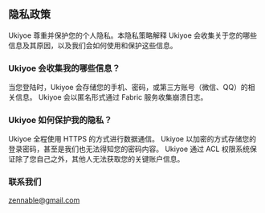 ## 隐私政策

Ukiyoe 尊重并保护您的个人隐私。本隐私策略解释 Ukiyoe 会收集关于您的哪些信息及其原因，以及我们会如何使用和保护这些信息。

### Ukiyoe 会收集我的哪些信息？

当您登陆时，Ukiyoe 会存储您的手机、密码，或第三方账号（微信、QQ）的相关信息。 
Ukiyoe 会以匿名形式通过 Fabric 服务收集崩溃日志。

### Ukiyoe 如何保护我的隐私？

Ukiyoe 全程使用 HTTPS 的方式进行数据通信。
Ukiyoe 以加密的方式存储您的登录密码，甚至是我们也无法得知您的密码内容。
Ukiyoe 通过 ACL 权限系统保证除了您自己之外，其他人无法获取您的关键账户信息。

### 联系我们

[zennable@gmail.com](mailto:zennable@gmail.com)
